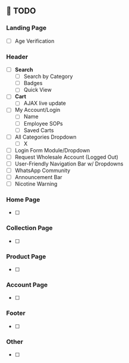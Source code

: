## 📌 TODO
### Landing Page
- [ ] Age Verification
### Header
- [ ] **Search**
  - [ ] Search by Category
  - [ ] Badges
  - [ ] Quick View
- [ ] **Cart**
  - [ ] AJAX live update
- [ ] My Account/Login
  - [ ] Name
  - [ ] Employee SOPs
  - [ ] Saved Carts
- [ ] All Categories Dropdown
  - [ ] X
- [ ] Login Form Module/Dropdown
- [ ] Request Wholesale Account (Logged Out)
- [ ] User-Friendly Navigation Bar w/ Dropdowns
- [ ] WhatsApp Community
- [ ] Announcement Bar
- [ ] Nicotine Warning
### Home Page
- [ ]
### Collection Page
- [ ]
### Product Page
- [ ]
### Account Page
- [ ]
### Footer
- [ ]
### Other
- [ ]
